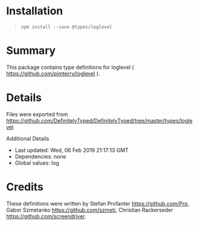 # Installation
> `npm install --save @types/loglevel`

# Summary
This package contains type definitions for loglevel ( https://github.com/pimterry/loglevel ).

# Details
Files were exported from https://github.com/DefinitelyTyped/DefinitelyTyped/tree/master/types/loglevel

Additional Details
 * Last updated: Wed, 06 Feb 2019 21:17:13 GMT
 * Dependencies: none
 * Global values: log

# Credits
These definitions were written by Stefan Profanter <https://github.com/Pro>, Gabor Szmetanko <https://github.com/szmeti>, Christian Rackerseder <https://github.com/screendriver>.
